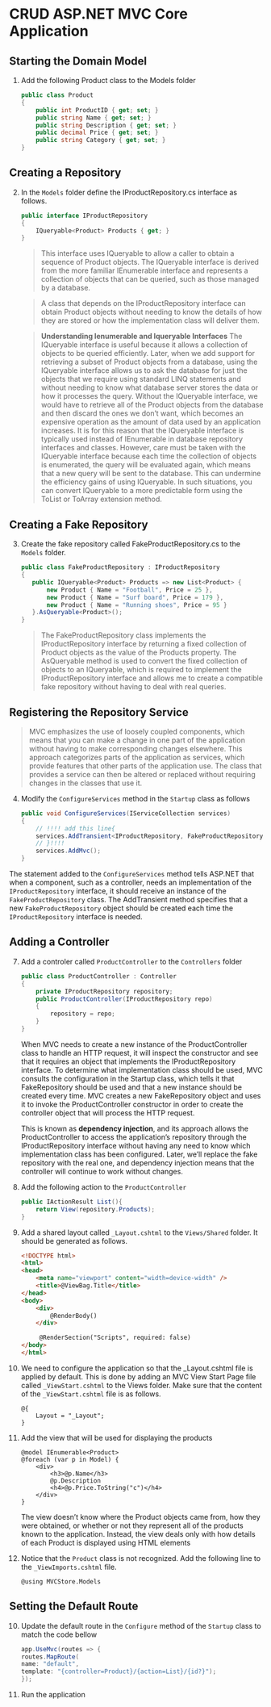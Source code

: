 # CRUD ASP.NET MVC Core Application

## Starting the Domain Model
1. Add the following Product class to the Models folder

    ```C#
    public class Product
	{
	    public int ProductID { get; set; }
		public string Name { get; set; }
		public string Description { get; set; }
		public decimal Price { get; set; }
		public string Category { get; set; }
	}
    ```

## Creating a Repository

2. In the `Models` folder define the IProductRepository.cs interface as follows.

    ```C#
    public interface IProductRepository
	{
		IQueryable<Product> Products { get; }
	}
    ```
    > This interface uses IQueryable<T> to allow a caller to obtain a sequence of Product objects. The IQueryable<T> interface is derived from the more familiar IEnumerable<T> interface and represents a collection of objects that can be queried, such as those managed by a database.

    > A class that depends on the IProductRepository interface can obtain Product objects without needing to know the details of how they are stored or how the implementation class will deliver them.

    > **Understanding Ienumerable<T> and Iqueryable<T> Interfaces**
The IQueryable<T> interface is useful because it allows a collection of objects to be queried efficiently. Later, when we add support for retrieving a subset of Product objects from a database, using the IQueryable<T> interface allows us to ask the database for just the objects that we require using standard LINQ statements and without needing to know what database server stores the data or how it processes the query. Without the IQueryable<T> interface, we would have to retrieve all of the Product objects from the database and then discard the ones we don’t want, which becomes an expensive operation as the amount of data used by an application increases. It is for this reason that the IQueryable<T> interface is typically used instead of IEnumerable<T> in database repository interfaces and classes.
However, care must be taken with the IQueryable<T> interface because each time the collection of objects is enumerated, the query will be evaluated again, which means that a new query will be sent to the database. This can undermine the efficiency gains of using IQueryable<T>. In such situations, you can convert IQueryable<T> to a more predictable form using the ToList or ToArray extension method.

## Creating a Fake Repository

3. Create the fake repository called FakeProductRepository.cs to the `Models` folder.

     ```C#
    public class FakeProductRepository : IProductRepository
	{
		public IQueryable<Product> Products => new List<Product> {
            new Product { Name = "Football", Price = 25 },
            new Product { Name = "Surf board", Price = 179 },
            new Product { Name = "Running shoes", Price = 95 }
        }.AsQueryable<Product>();
	}
    ``` 

    > The FakeProductRepository class implements the IProductRepository interface by returning a fixed collection of Product objects as the value of the Products property. The AsQueryable method is used to convert the fixed collection of objects to an IQueryable<Product>, which is required to implement the IProductRepository interface and allows me to create a compatible fake repository without having to deal with real queries.    

## Registering the Repository Service

>MVC emphasizes the use of loosely coupled components, which means that you can make a change in one part of the application without having to make corresponding changes elsewhere. This approach categorizes parts of the application as services, which provide features that other parts of the application use. The class that provides a service can then be altered or replaced without requiring changes in the classes that use it.

4. Modify the `ConfigureServices` method in the `Startup` class as follows

    ```C#
    public void ConfigureServices(IServiceCollection services)
    {
        // !!!! add this line{ 
        services.AddTransient<IProductRepository, FakeProductRepository>();
        // }!!!!
        services.AddMvc();
    }
    ```

The statement added to the `ConfigureServices` method tells ASP.NET that when a component, such as a controller, needs an implementation of the `IProductRepository` interface, it should receive an instance of the `FakeProductRepository` class. The AddTransient method specifies that a new `FakeProductRepository` object should be created each time the `IProductRepository` interface is needed.

## Adding a Controller

7. Add a controler called `ProductController` to the `Controllers` folder

    ```C#
	public class ProductController : Controller
	{
		private IProductRepository repository;
		public ProductController(IProductRepository repo)
		{
			repository = repo;
		}
	}
    ```
    When MVC needs to create a new instance of the ProductController class to handle an HTTP request, it will inspect the constructor and see that it requires an object that implements the IProductRepository interface. To determine what implementation class should be used, MVC consults the configuration in the Startup class, which tells it that FakeRepository should be used and that a new instance should be created every time. MVC creates a new FakeRepository object and uses it to invoke the ProductController constructor in order to create the controller object that will process the HTTP request.

    This is known as **dependency injection**, and its approach allows the ProductController to access the application’s repository through the IProductRepository interface without having any need to know which implementation class has been configured. Later, we’ll replace the fake repository with the real one, and dependency injection means that the controller will continue to work without changes.

8. Add the following action to the `ProductController`

    ```C#
    public IActionResult List(){
        return View(repository.Products); 
    } 
    ```

9. Add a shared layout called `_Layout.cshtml` to the `Views/Shared` folder. It should be generated as follows.

    ```HTML
   <!DOCTYPE html>
    <html>
    <head>
        <meta name="viewport" content="width=device-width" />
        <title>@ViewBag.Title</title>
    </head>
    <body>
        <div>
            @RenderBody()
        </div>

         @RenderSection("Scripts", required: false)
    </body>
    </html>
    ```
10. We need to configure the application so that the _Layout.cshtml file is applied by default. This is done by adding an MVC View Start Page file called `_ViewStart.cshtml` to the Views folder. Make sure that the content of the `_ViewStart.cshtml` file is as follows.

    ```CSHTML
    @{
        Layout = "_Layout";
    }
    ```
11. Add the view that will be used for displaying the products

    ```CSHTML
    @model IEnumerable<Product>
    @foreach (var p in Model) {
        <div>
            <h3>@p.Name</h3>
            @p.Description
            <h4>@p.Price.ToString("c")</h4>
        </div>
    }
    ```

    The view doesn’t know where the Product objects came from, how they were obtained, or whether or not they represent all of the products known to the application. Instead, the view deals only with how details of each Product is displayed using HTML elements

12. Notice that the `Product` class is not recognized. Add the following line to the `_ViewImports.cshtml` file.

    ```CSHTML
    @using MVCStore.Models
    ```

## Setting the Default Route

10. Update the default route in the `Configure` method of the `Startup` class to match the code bellow

    ```C#
    app.UseMvc(routes => {
    routes.MapRoute(
    name: "default",
    template: "{controller=Product}/{action=List}/{id?}");
    });
    ```
11. Run the application